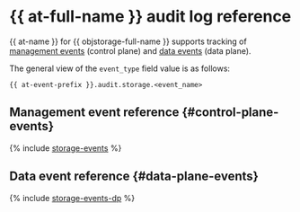 # {{ at-full-name }} audit log reference

{{ at-name }} for {{ objstorage-full-name }} supports tracking of [management events](../audit-trails/concepts/format.md) (control plane) and [data events](../audit-trails/concepts/format-data-plane.md) (data plane).

The general view of the `event_type` field value is as follows:

```text
{{ at-event-prefix }}.audit.storage.<event_name>
```

## Management event reference {#control-plane-events}

{% include [storage-events](../_includes/audit-trails/events/storage-events.md) %}

## Data event reference {#data-plane-events}

{% include [storage-events-dp](../_includes/audit-trails/events/storage-events-dp.md) %}
